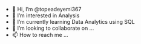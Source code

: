 - 👋 Hi, I’m @topeadeyemi367
- 👀 I’m interested in Analysis
- 🌱 I’m currently learning Data Analytics using SQL
- 💞️ I’m looking to collaborate on ...
- 📫 How to reach me ...

<!---
topeadeyemi367/topeadeyemi367 is a ✨ special ✨ repository because its `README.md` (this file) appears on your GitHub profile.
You can click the Preview link to take a look at your changes.
--->
